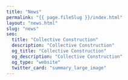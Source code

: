 ```yaml
---
title: "News"
permalink: "{{ page.fileSlug }}/index.html"
layout: "news.html"
slug: "news"
seo:
  title: "Collective Construction"
  description: "Collective Construction"
  og_title: "Collective Construction"
  og_description: "Collective Construction"
  og_type: "website"
  twitter_card: "summary_large_image"
---
```


